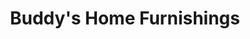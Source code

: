 ---
title: "Buddy's Home Furnishings"
url: /lynchburg/buddys-home-furnishings-fort-avenue/
shop: Möbel
---